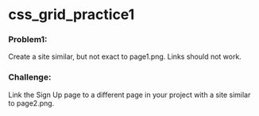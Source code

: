 # css_grid_practice1

### Problem1:
Create a site similar, but not exact to page1.png. Links should not work.

### Challenge:
Link the Sign Up page to a different page in your project with a site similar to page2.png.
